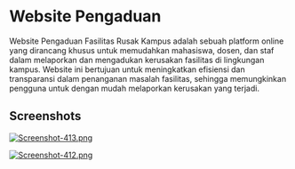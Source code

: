 
# Website Pengaduan
Website Pengaduan Fasilitas Rusak Kampus adalah sebuah platform online yang dirancang khusus untuk memudahkan mahasiswa, dosen, dan staf dalam melaporkan dan mengadukan kerusakan fasilitas di lingkungan kampus. Website ini bertujuan untuk meningkatkan efisiensi dan transparansi dalam penanganan masalah fasilitas, sehingga memungkinkan pengguna untuk dengan mudah melaporkan kerusakan yang terjadi.


## Screenshots

[![Screenshot-413.png](https://i.postimg.cc/FRgb8LH8/Screenshot-413.png)](https://postimg.cc/tZJVV7PN)

[![Screenshot-412.png](https://i.postimg.cc/LXTfNFyM/Screenshot-412.png)](https://postimg.cc/tZsY4wQr)

